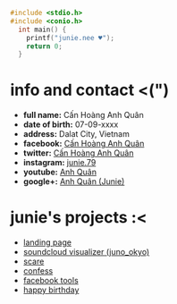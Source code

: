 
```c
#include <stdio.h>
#include <conio.h>
  int main() {
    printf("junie.nee ♥");
    return 0;
  }
```

# [](#info-and-contact-)info and contact <(")

- **full name:** Cấn Hoàng Anh Quân
- **date of birth:** 07-09-xxxx
- **address:** Dalat City, Vietnam
- **facebook:** [Cấn Hoàng Anh Quân](https://www.facebook.com/junie.deeptry)
- **twitter:** [Cấn Hoàng Anh Quân](https://twitter.com/anhquancanhoang)
- **instagram:** [junie.79](https://www.instagram.com/junie.79/)
- **youtube:** [Anh Quân](https://www.youtube.com/channel%2FUCMvsAzrhy7_17nuQAPp8_nA%2F)
- **google+:** [Anh Quân (Junie)](https://plus.google.com/u/0/102479544213832178614)

# [](#junies-projects-)junie's projects :<

- [landing page](https://junie79.github.io/landing)
- [soundcloud visualizer (juno_okyo)](https://junie79.github.io/soundcloud)
- [scare](https://junie79.github.io/daoma)
- [confess](https://junie79.github.io/totinh)
- [facebook tools](https://junie79.github.io/facebooktools)
- [happy birthday](https://junie79.github.io/sinhnhat)
